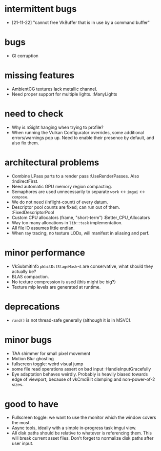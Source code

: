 # intermittent bugs
- [21-11-22] "cannot free VkBuffer that is in use by a command buffer"

# bugs
- GI corruption

# missing features
- AmbientCG textures lack metallic channel.
- Need proper support for multiple lights. :ManyLights

# need to check
- Why is nSight hanging when trying to profile?
- When running the Vulkan Configurator overrides, some additional errors/warnings
    pop up. Need to enable their presence by default, and also fix them.

# architectural problems
- Combine LPass parts to a render pass :UseRenderPasses. Also :IndirectFirst.
- Need automatic GPU memory region compacting.
- Semaphores are used unnecessarily to separate `work` <-> `imgui` <-> `compose`.
- We do not need (inflight-count) of every datum.
- Descriptor pool counts are fixed; can run out of them. :FixedDescriptorPool
- Custom CPU allocators (frame, "short-term") :Better_CPU_Allocators
- Way too many allocations in  `lib::task` implementation.
- All file IO assumes little endian.
- When ray tracing, no texture LODs, will manifest in aliasing and perf.

# minor performance
- VkSubmitInfo `pWaitDstStageMask`-s are conservative, what should they actually be?
- BLAS compaction.
- No texture compression is used (this might be big?)
- Texture mip levels are generated at runtime.

# deprecations
- `rand()` is not thread-safe generally (although it is in MSVC).

# minor bugs
- TAA shimmer for small pixel movement
- Motion Blur ghosting
- fullscreen toggle: weird visual jump
- some file read operations assert on bad input :HandleInputGracefully
- Eye adaptation behaves weirdly. Probably is heavily biased towards edge
    of viewport, because of vkCmdBlit clamping and non-power-of-2 sizes.

# good to have
- Fullscreen toggle: we want to use the monitor which the window covers the most.
- Async tools, ideally with a simple in-progress task imgui view.
- All disk paths should be relative to whatever is referencing them.
    This will break current asset files.
    Don't forget to normalize disk paths after user input.
